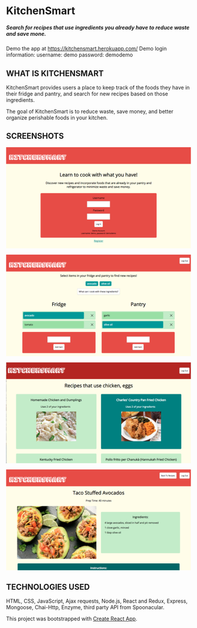 # KitchenSmart
##### Search for recipes that use ingredients you already have to reduce waste and save mone.

Demo the app at https://kitchensmart.herokuapp.com/
Demo login information:
  username: demo
  password: demodemo


## WHAT IS KITCHENSMART
KitchenSmart provides users a place to keep track of the foods they have in their fridge and pantry, and search for new recipes based on those ingredients.

The goal of KitchenSmart is to reduce waste, save money, and better organize perishable foods in your kitchen.


## SCREENSHOTS
![Screenshot of login page](/screenshots/login-page.png)

![Screenshot of User's dashboard](/screenshots/dashboard.png)

![Screenshot of Recipes page](/screenshots/recipes-results-page.png)

![Screenshot of individual recipe page](/screenshots/recipe-info-page.png)


## TECHNOLOGIES USED
HTML, CSS, JavaScript, Ajax requests, Node.js, React and Redux,
Express, Mongoose, Chai-Http, Enzyme, third party API from Spoonacular.  


This project was bootstrapped with [Create React App](https://github.com/facebookincubator/create-react-app).
